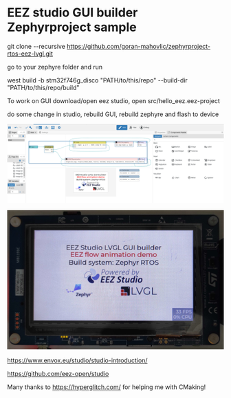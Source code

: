 # EEZ studio GUI builder Zephyrproject sample

git clone --recursive https://github.com/goran-mahovlic/zephyrproject-rtos-eez-lvgl.git

go to your zephyre folder and run

west build -b stm32f746g_disco "PATH/to/this/repo" --build-dir "PATH/to/this/repo/build"

To work on GUI download/open eez studio, open src/hello_eez.eez-project

do some change in studio, rebuild GUI, rebuild zephyre and flash to device

![GUI](/pic/eez-lvgl_2.png)

![STM32F7](/pic/Zephyre_OS.png)

https://www.envox.eu/studio/studio-introduction/

https://github.com/eez-open/studio

Many thanks to https://hyperglitch.com/ for helping me with CMaking!